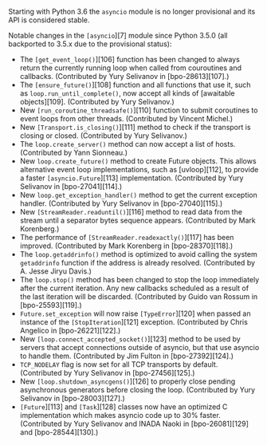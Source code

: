 Starting with Python 3.6 the `asyncio` module is no longer provisional and its API is considered stable.

Notable changes in the `[asyncio`][7] module since Python 3.5.0 (all backported to 3.5.x due to the provisional status):

* The `[get_event_loop()`][106] function has been changed to always return the currently running loop when called from couroutines and callbacks. (Contributed by Yury Selivanov in [bpo-28613][107].)
* The `[ensure_future()`][108] function and all functions that use it, such as `loop.run_until_complete()`, now accept all kinds of [awaitable objects][109]. (Contributed by Yury Selivanov.)
* New `[run_coroutine_threadsafe()`][110] function to submit coroutines to event loops from other threads. (Contributed by Vincent Michel.)
* New `[Transport.is_closing()`][111] method to check if the transport is closing or closed. (Contributed by Yury Selivanov.)
* The `loop.create_server()` method can now accept a list of hosts. (Contributed by Yann Sionneau.)
* New `loop.create_future()` method to create Future objects. This allows alternative event loop implementations, such as [uvloop][112], to provide a faster `[asyncio.Future`][113] implementation. (Contributed by Yury Selivanov in [bpo-27041][114].)
* New `loop.get_exception_handler()` method to get the current exception handler. (Contributed by Yury Selivanov in [bpo-27040][115].)
* New `[StreamReader.readuntil()`][116] method to read data from the stream until a separator bytes sequence appears. (Contributed by Mark Korenberg.)
* The performance of `[StreamReader.readexactly()`][117] has been improved. (Contributed by Mark Korenberg in [bpo-28370][118].)
* The `loop.getaddrinfo()` method is optimized to avoid calling the system `getaddrinfo` function if the address is already resolved. (Contributed by A. Jesse Jiryu Davis.)
* The `loop.stop()` method has been changed to stop the loop immediately after the current iteration. Any new callbacks scheduled as a result of the last iteration will be discarded. (Contributed by Guido van Rossum in [bpo-25593][119].)
* `Future.set_exception` will now raise `[TypeError`][120] when passed an instance of the `[StopIteration`][121] exception. (Contributed by Chris Angelico in [bpo-26221][122].)
* New `[loop.connect_accepted_socket()`][123] method to be used by servers that accept connections outside of asyncio, but that use asyncio to handle them. (Contributed by Jim Fulton in [bpo-27392][124].)
* `TCP_NODELAY` flag is now set for all TCP transports by default. (Contributed by Yury Selivanov in [bpo-27456][125].)
* New `[loop.shutdown_asyncgens()`][126] to properly close pending asynchronous generators before closing the loop. (Contributed by Yury Selivanov in [bpo-28003][127].)
* `[Future`][113] and `[Task`][128] classes now have an optimized C implementation which makes asyncio code up to 30% faster. (Contributed by Yury Selivanov and INADA Naoki in [bpo-26081][129] and [bpo-28544][130].)
